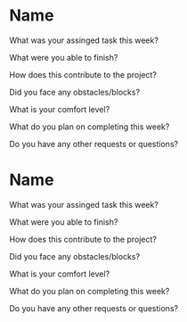 # Name
What was your assinged task this week?

What were you able to finish?

How does this contribute to the project?

Did you face any obstacles/blocks?

What is your comfort level?

What do you plan on completing this week?

Do you have any other requests or questions?

# Name
What was your assinged task this week?

What were you able to finish?

How does this contribute to the project?

Did you face any obstacles/blocks?

What is your comfort level?

What do you plan on completing this week?

Do you have any other requests or questions?
